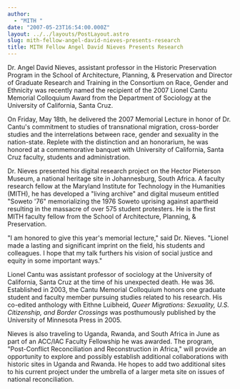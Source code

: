 ```yaml
---
author:
  - "MITH "
date: "2007-05-23T16:54:00.000Z"
layout: ../../layouts/PostLayout.astro
slug: mith-fellow-angel-david-nieves-presents-research
title: MITH Fellow Angel David Nieves Presents Research
---
```


Dr. Angel David Nieves, assistant professor in the Historic Preservation Program in the School of Architecture, Planning, & Preservation and Director of Graduate Research and Training in the Consortium on Race, Gender and Ethnicity was recently named the recipient of the 2007 Lionel Cantu Memorial Colloquium Award from the Department of Sociology at the University of California, Santa Cruz.

On Friday, May 18th, he delivered the 2007 Memorial Lecture in honor of Dr. Cantu's commitment to studies of transnational migration, cross-border studies and the interrelations between race, gender and sexuality in the nation-state. Replete with the distinction and an honorarium, he was honored at a commemorative banquet with University of California, Santa Cruz faculty, students and administration.

Dr. Nieves presented his digital research project on the Hector Pieterson Museum, a national heritage site in Johannesburg, South Africa. A faculty research fellow at the Maryland Institute for Technology in the Humanities (MITH), he has developed a "living archive" and digital museum entitled "Soweto '76" memorializing the 1976 Soweto uprising against apartheid resulting in the massacre of over 575 student protesters. He is the first MITH faculty fellow from the School of Architecture, Planning, & Preservation.

"I am honored to give this year's memorial lecture," said Dr. Nieves. "Lionel made a lasting and significant imprint on the field, his students and colleagues. I hope that my talk furthers his vision of social justice and equity in some important ways."

Lionel Cantu was assistant professor of sociology at the University of California, Santa Cruz at the time of his unexpected death. He was 36. Established in 2003, the Cantu Memorial Colloquium honors one graduate student and faculty member pursuing studies related to his research. His co-edited anthology with Eithne Luibheid, _Queer Migrations: Sexuality, U.S. Citizenship, and Border Crossings_ was posthumously published by the University of Minnesota Press in 2005.

Nieves is also traveling to Uganda, Rwanda, and South Africa in June as part of an ACC/IAC Faculty Fellowship he was awarded. The program, "Post-Conflict Reconciliation and Reconstruction in Africa," will provide an opportunity to explore and possibly establish additional collaborations with historic sites in Uganda and Rwanda. He hopes to add two additional sites to his current project under the umbrella of a larger meta site on issues of national reconciliation.

